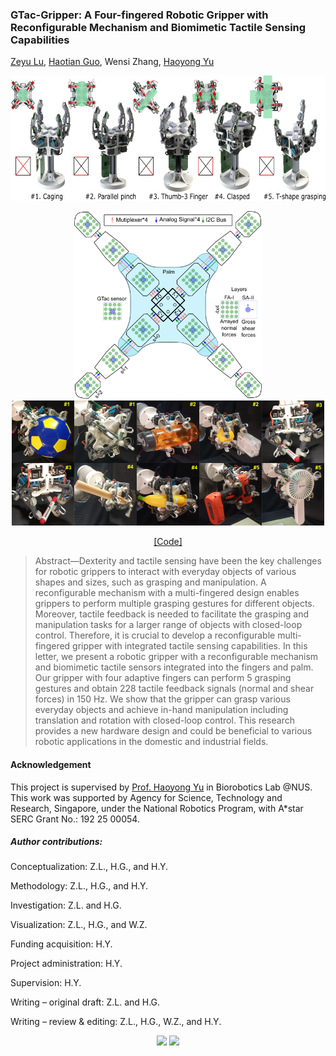 ### GTac-Gripper: A Four-fingered Robotic Gripper with Reconfigurable Mechanism and Biomimetic Tactile Sensing Capabilities

<a href="https://roobooot.github.io/">Zeyu Lu</a>, 
<a href="https://wiki.nus.edu.sg/display/biorobotics/2021/01/13/Guo+Haotian">Haotian Guo</a>, 
Wensi Zhang,
<a href="https://cde.nus.edu.sg/bme/staff/dr-yuhy/">Haoyong Yu</a>


<p align="center">
<img height="200" src="./src/img/gtac_gripper_mode.png">
</p>

<p align="center">
<img height="300" src="./src/img/gtac_sensing_white.png">
<img height="200" src="./src/img/fig_reconfigurable_mech.png">
</p>

<p align="center">
    <a href="https://github.com/roobooot/GTac_/tree/main/software/GTac_Hand">[Code]</a>
</p>


> Abstract—Dexterity and tactile sensing have been the key
challenges for robotic grippers to interact with everyday objects
of various shapes and sizes, such as grasping and manipulation.
A reconfigurable mechanism with a multi-fingered
design enables grippers to perform multiple grasping gestures
for different objects. Moreover, tactile feedback is needed to
facilitate the grasping and manipulation tasks for a larger range
of objects with closed-loop control. Therefore, it is crucial to
develop a reconfigurable multi-fingered gripper with integrated
tactile sensing capabilities. In this letter, we present a robotic
gripper with a reconfigurable mechanism and biomimetic tactile
sensors integrated into the fingers and palm. Our gripper with
four adaptive fingers can perform 5 grasping gestures and
obtain 228 tactile feedback signals (normal and shear forces) in
150 Hz. We show that the gripper can grasp various everyday
objects and achieve in-hand manipulation including translation
and rotation with closed-loop control. This research provides a
new hardware design and could be beneficial to various robotic
applications in the domestic and industrial fields.


#### Acknowledgement
This project is supervised by <a href="https://www.eng.nus.edu.sg/bme/staff/dr-yuhy/">Prof. Haoyong Yu</a> in Biorobotics Lab @NUS. This work was supported by Agency for Science, Technology and
Research, Singapore, under the National Robotics Program, with A*star
SERC Grant No.: 192 25 00054.

##### Author contributions:
Conceptualization: Z.L., H.G., and H.Y.

Methodology: Z.L., H.G., and H.Y.

Investigation: Z.L. and H.G. 

Visualization: Z.L., H.G., and W.Z. 

Funding acquisition: H.Y.

Project administration: H.Y.

Supervision: H.Y.

Writing – original draft: Z.L. and H.G.

Writing – review & editing: Z.L., H.G., W.Z., and H.Y.



<p align="center">
<img height="150" src="https://www.nus.edu.sg/images/default-source/identity-images/NUS_logo_full-horizontal.jpg">
<img height="150" src="https://drive.google.com/uc?export=view&id=1Cqy7TcEdQhd3ei9ZWByqffgxWaIrCbbO">
</p>